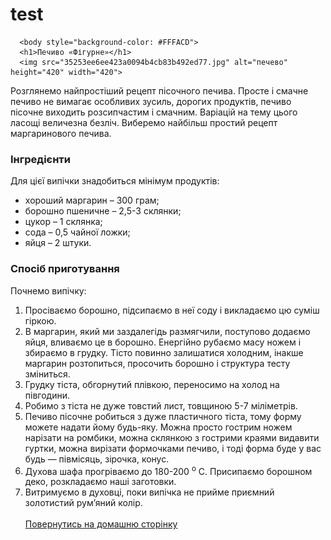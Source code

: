 # test<!DOCUMENT html>
<html>
      <head>
	  <meta carset="UTF-8">
	  <title> Рецепт печення </title>
      </head>
	
      <body style="background-color: #FFFACD">
	  <h1>Печиво «Фігурне»</h1>
	  <img src="35253ee6ee423a0094b4cb83b492ed77.jpg" alt="печево" height="420" width="420">
<p>Розглянемо найпростіший рецепт пісочного печива. Просте і смачне печиво не вимагає особливих зусиль, дорогих продуктів, печиво пісочне виходить розсипчастим і смачним. Варіацій на тему цього ласощі величезна безліч. Виберемо найбільш простий рецепт маргаринового печива.</p>

<h3>Інгредієнти</h3>
<p>Для цієї випічки знадобиться мінімум продуктів:</p>

<ul>
<li>хороший маргарин – 300 грам;</li>
<li>борошно пшеничне – 2,5-3 склянки;</li>
<li>цукор – 1 склянка;</li>
<li>сода – 0,5 чайної ложки;</li>
<li>яйця – 2 штуки.</li></ul>

<h3>Спосіб приготування</h3>
<p>Почнемо випічку:</p>

<ol>
<li>Просіваємо борошно, підсипаємо в неї соду і викладаємо цю суміш гіркою.</li>
<li>В маргарин, який ми заздалегідь размягчили, поступово додаємо яйця, вливаємо це в борошно. Енергійно рубаємо масу ножем і збираємо в грудку. Тісто повинно залишатися холодним, інакше маргарин розтопиться, просочить борошно і структура тесту зміниться.</li>
<li>Грудку тіста, обгорнутий плівкою, переносимо на холод на півгодини.</li>
<li>Робимо з тіста не дуже товстий лист, товщиною 5-7 міліметрів.</li>
<li>Печиво пісочне робиться з дуже пластичного тіста, тому форму можете надати йому будь-яку. Можна просто гострим ножем нарізати на ромбики, можна склянкою з гострими краями видавити гуртки, можна вирізати формочками печиво, і тоді форма буде у вас будь — півмісяць, зірочка, конус.</li>
<li>Духова шафа прогріваємо до 180-200 <sup>o</sup> C. Присипаємо борошном деко, розкладаємо наші заготовки.</li>
<li>Витримуємо в духовці, поки випічка не прийме приємний золотистий рум’яний колір.</li>
      </body>
	  <br>
	  <a href = "link.html"> Повернутись на домашню сторінку </a>
</html>

